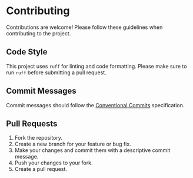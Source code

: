 # Contributing

Contributions are welcome! Please follow these guidelines when contributing to the project.

## Code Style

This project uses `ruff` for linting and code formatting. Please make sure to run `ruff` before submitting a pull request.

## Commit Messages

Commit messages should follow the [Conventional Commits](https://www.conventionalcommits.org/en/v1.0.0/) specification.

## Pull Requests

1.  Fork the repository.
2.  Create a new branch for your feature or bug fix.
3.  Make your changes and commit them with a descriptive commit message.
4.  Push your changes to your fork.
5.  Create a pull request.
